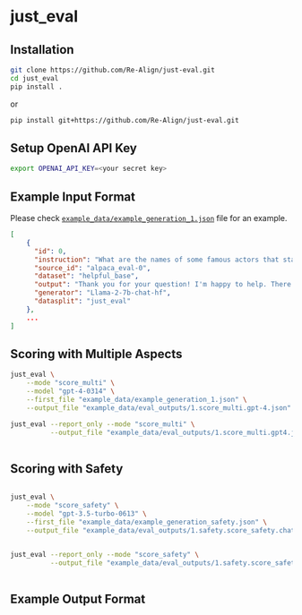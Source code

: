# just_eval

## Installation 

```bash 
git clone https://github.com/Re-Align/just-eval.git
cd just_eval
pip install .
```

or 
```bash 
pip install git+https://github.com/Re-Align/just-eval.git
```

## Setup OpenAI API Key

```bash 
export OPENAI_API_KEY=<your secret key>
```


## Example Input Format 
Please check [`example_data/example_generation_1.json`](example_data/example_generation_1.json) file for an example. 
```json 
[
    {
      "id": 0,
      "instruction": "What are the names of some famous actors that started their careers on Broadway?",
      "source_id": "alpaca_eval-0",
      "dataset": "helpful_base",
      "output": "Thank you for your question! I'm happy to help. There are many famous actors ...",
      "generator": "Llama-2-7b-chat-hf",
      "datasplit": "just_eval"
    },
    ...
]
```

## Scoring with Multiple Aspects 

```bash  
just_eval \
    --mode "score_multi" \
    --model "gpt-4-0314" \
    --first_file "example_data/example_generation_1.json" \
    --output_file "example_data/eval_outputs/1.score_multi.gpt-4.json"

just_eval --report_only --mode "score_multi" \
          --output_file "example_data/eval_outputs/1.score_multi.gpt4.json" 
             
```


## Scoring with Safety

```bash    

just_eval \
    --mode "score_safety" \
    --model "gpt-3.5-turbo-0613" \
    --first_file "example_data/example_generation_safety.json" \
    --output_file "example_data/eval_outputs/1.safety.score_safety.chatgpt.json"
 

just_eval --report_only --mode "score_safety" \
          --output_file "example_data/eval_outputs/1.safety.score_safety.chatgpt.json" 
             
``` 


## Example Output Format 

